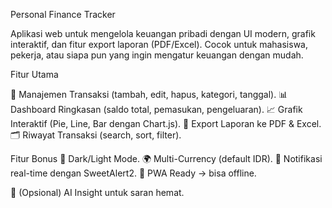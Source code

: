 ﻿Personal Finance Tracker 

Aplikasi web untuk mengelola keuangan pribadi dengan UI modern, grafik interaktif, dan fitur export laporan (PDF/Excel).
Cocok untuk mahasiswa, pekerja, atau siapa pun yang ingin mengatur keuangan dengan mudah.

Fitur Utama

📌 Manajemen Transaksi (tambah, edit, hapus, kategori, tanggal).
📊 Dashboard Ringkasan (saldo total, pemasukan, pengeluaran).
📈 Grafik Interaktif (Pie, Line, Bar dengan Chart.js).
📂 Export Laporan ke PDF & Excel.
🗂️ Riwayat Transaksi (search, sort, filter).

Fitur Bonus
🌙 Dark/Light Mode.
🌍 Multi-Currency (default IDR).
🔔 Notifikasi real-time dengan SweetAlert2.
📱 PWA Ready → bisa offline.

🤖 (Opsional) AI Insight untuk saran hemat.
